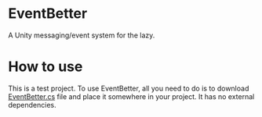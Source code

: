 # EventBetter
A Unity messaging/event system for the lazy.

# How to use
This is a test project. To use EventBetter, all you need to do is to download [EventBetter.cs](Assets/Plugins/EventBetter/EventBetter.cs) file and place it somewhere in your project. It has no external dependencies.
